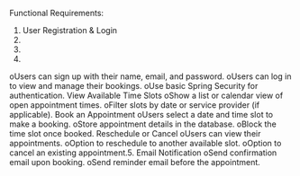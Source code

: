 Functional Requirements:
1. User Registration & Login
2.
3.
4.
oUsers can sign up with their name, email, and password.
oUsers can log in to view and manage their bookings.
oUse basic Spring Security for authentication.
View Available Time Slots
oShow a list or calendar view of open appointment times.
oFilter slots by date or service provider (if applicable).
Book an Appointment
oUsers select a date and time slot to make a booking.
oStore appointment details in the database.
oBlock the time slot once booked.
Reschedule or Cancel
oUsers can view their appointments.
oOption to reschedule to another available slot.
oOption to cancel an existing appointment.5.
Email Notification
oSend confirmation email upon booking.
oSend reminder email before the appointment.